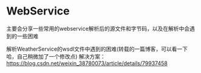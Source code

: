 # WebService
  主要会分享一些常用的webservice解析后的源文件和字节码，以及在解析中会遇到的一些困难
  
  解析WeatherService的wsdl文件中遇到的困难(转载的一篇博客，可以看一下哈，自己稍微加了一个修改点)
  解决方案：https://blog.csdn.net/weixin_38780073/article/details/79937458